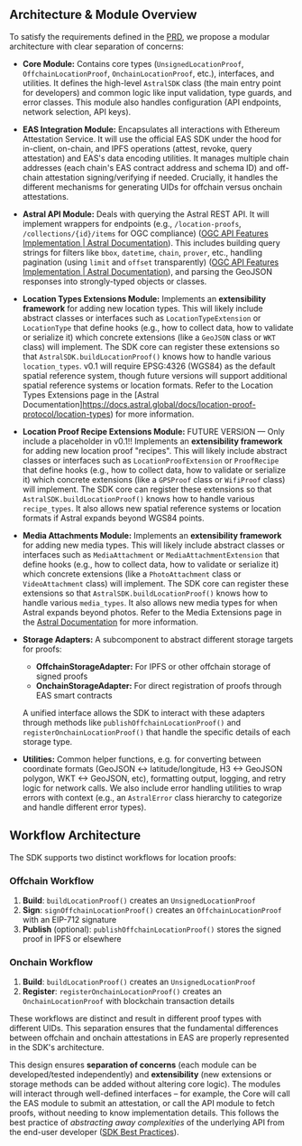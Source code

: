 ## Architecture & Module Overview  

To satisfy the requirements defined in the [PRD](./prd.md), we propose a modular architecture with clear separation of concerns:

- **Core Module:** Contains core types (`UnsignedLocationProof`, `OffchainLocationProof`, `OnchainLocationProof`, etc.), interfaces, and utilities. It defines the high-level `AstralSDK` class (the main entry point for developers) and common logic like input validation, type guards, and error classes. This module also handles configuration (API endpoints, network selection, API keys).  

- **EAS Integration Module:** Encapsulates all interactions with Ethereum Attestation Service. It will use the official EAS SDK under the hood for in-client, on-chain, and IPFS operations (attest, revoke, query attestation) and EAS's data encoding utilities. It manages multiple chain addresses (each chain's EAS contract address and schema ID) and off-chain attestation signing/verifying if needed. Crucially, it handles the different mechanisms for generating UIDs for offchain versus onchain attestations.  

- **Astral API Module:** Deals with querying the Astral REST API. It will implement wrappers for endpoints (e.g., `/location-proofs`, `/collections/{id}/items` for OGC compliance) ([OGC API Features Implementation | Astral Documentation](https://docs.astral.global/docs/api/ogc-api#:~:text=GET%20%2Fapi%2Fogc%2Fcollections%2F)). This includes building query strings for filters like `bbox`, `datetime`, `chain`, `prover`, etc., handling pagination (using `limit` and `offset` transparently) ([OGC API Features Implementation | Astral Documentation](https://docs.astral.global/docs/api/ogc-api#:~:text=Core%20Parameters)), and parsing the GeoJSON responses into strongly-typed objects or classes.  

- **Location Types Extensions Module:** Implements an **extensibility framework** for adding new location types. This will likely include abstract classes or interfaces such as `LocationTypeExtension` or `LocationType` that define hooks (e.g., how to collect data, how to validate or serialize it) which concrete extensions (like a `GeoJSON` class or `WKT` class) will implement. The SDK core can register these extensions so that `AstralSDK.buildLocationProof()` knows how to handle various `location_types`. v0.1 will require EPSG:4326 (WGS84) as the default spatial reference system, though future versions will support additional spatial reference systems or location formats. Refer to the Location Types Extensions page in the [Astral Documentation]https://docs.astral.global/docs/location-proof-protocol/location-types) for more information.

- **Location Proof Recipe Extensions Module:** FUTURE VERSION — Only include a placeholder in v0.1!! Implements an **extensibility framework** for adding new location proof "recipes". This will likely include abstract classes or interfaces such as `LocationProofExtension` or `ProofRecipe` that define hooks (e.g., how to collect data, how to validate or serialize it) which concrete extensions (like a `GPSProof` class or `WifiProof` class) will implement. The SDK core can register these extensions so that `AstralSDK.buildLocationProof()` knows how to handle various `recipe_types`. It also allows new spatial reference systems or location formats if Astral expands beyond WGS84 points.  

- **Media Attachments Module:** Implements an **extensibility framework** for adding new media types. This will likely include abstract classes or interfaces such as `MediaAttachment` or `MediaAttachmentExtension` that define hooks (e.g., how to collect data, how to validate or serialize it) which concrete extensions (like a `PhotoAttachment` class or `VideoAttachment` class) will implement. The SDK core can register these extensions so that `AstralSDK.buildLocationProof()` knows how to handle various `media_types`. It also allows new media types for when Astral expands beyond photos. Refer to the Media Extensions page in the [Astral Documentation](https://docs.astral.global/docs/location-proof-protocol/media-extensions) for more information.

- **Storage Adapters:** A subcomponent to abstract different storage targets for proofs:
  - **OffchainStorageAdapter:** For IPFS or other offchain storage of signed proofs
  - **OnchainStorageAdapter:** For direct registration of proofs through EAS smart contracts
  
  A unified interface allows the SDK to interact with these adapters through methods like `publishOffchainLocationProof()` and `registerOnchainLocationProof()` that handle the specific details of each storage type.

- **Utilities:** Common helper functions, e.g. for converting between coordinate formats (GeoJSON <-> latitude/longitude, H3 <-> GeoJSON polygon, WKT <-> GeoJSON, etc), formatting output, logging, and retry logic for network calls. We also include error handling utilities to wrap errors with context (e.g., an `AstralError` class hierarchy to categorize and handle different error types).

## Workflow Architecture

The SDK supports two distinct workflows for location proofs:

### Offchain Workflow
1. **Build**: `buildLocationProof()` creates an `UnsignedLocationProof`
2. **Sign**: `signOffchainLocationProof()` creates an `OffchainLocationProof` with an EIP-712 signature
3. **Publish** (optional): `publishOffchainLocationProof()` stores the signed proof in IPFS or elsewhere

### Onchain Workflow
1. **Build**: `buildLocationProof()` creates an `UnsignedLocationProof`
2. **Register**: `registerOnchainLocationProof()` creates an `OnchainLocationProof` with blockchain transaction details

These workflows are distinct and result in different proof types with different UIDs. This separation ensures that the fundamental differences between offchain and onchain attestations in EAS are properly represented in the SDK's architecture.

This design ensures **separation of concerns** (each module can be developed/tested independently) and **extensibility** (new extensions or storage methods can be added without altering core logic). The modules will interact through well-defined interfaces – for example, the Core will call the EAS module to submit an attestation, or call the API module to fetch proofs, without needing to know implementation details. This follows the best practice of *abstracting away complexities* of the underlying API from the end-user developer ([SDK Best Practices](https://www.speakeasy.com/post/sdk-best-practices#:~:text=2)).